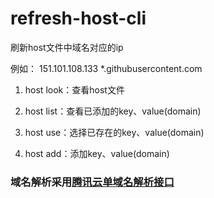 # refresh-host-cli
刷新host文件中域名对应的ip

例如：
151.101.108.133 *.githubusercontent.com

1. host look：查看host文件

2. host list：查看已添加的key、value(domain)

3. host use：选择已存在的key、value(domain)

4. host add：添加key、value(domain)

### 域名解析采用[腾讯云单域名解析接口](https://cloud.tencent.com/document/product/379/3524)
